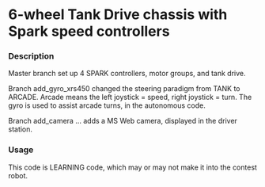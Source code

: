 # 6-wheel Tank Drive chassis with Spark speed controllers

### Description
Master branch set up 4 SPARK controllers, motor groups, and tank drive.

Branch add_gyro_xrs450 changed the steering paradigm from TANK to ARCADE.
Arcade means the left joystick = speed, right joystick = turn.  The 
gyro is used to assist arcade turns, in the autonomous code.

Branch add_camera ... adds a MS Web camera, displayed in the driver station.

### Usage
This code is LEARNING code, which may or may not make it into the contest robot.
